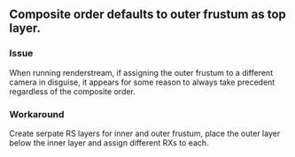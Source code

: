 ## Composite order defaults to outer frustum as top layer.

### Issue 
When running renderstream, if assigning the outer frustum to a different camera in disguise, it appears for some reason to always take precedent regardless of the composite order.

### Workaround
Create serpate RS layers for inner and outer frustum, place the outer layer below the inner layer and assign different RXs to each.

